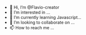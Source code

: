 - 👋 Hi, I’m @Flavio-creator
- 👀 I’m interested in ...
- 🌱 I’m currently learning Javascript...
- 💞️ I’m looking to collaborate on ...
- 📫 How to reach me ...

<!---
Flavio-creator/Flavio-creator is a ✨ special ✨ repository because its `README.md` (this file) appears on your GitHub profile.
You can click the Preview link to take a look at your changes.
--->
